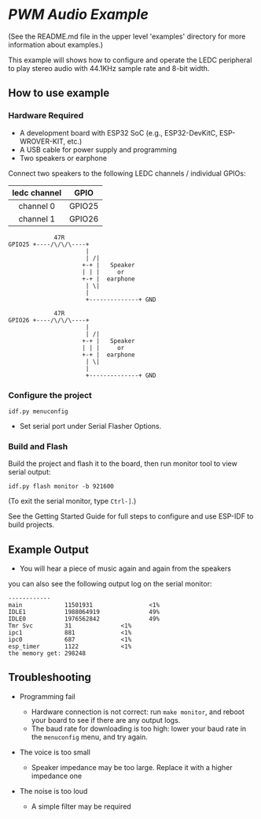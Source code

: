 # _PWM Audio Example_

(See the README.md file in the upper level 'examples' directory for more information about examples.)

This example will shows how to configure and operate the LEDC peripheral to play stereo audio  with 44.1KHz sample rate and 8-bit width.


## How to use example

### Hardware Required

* A development board with ESP32 SoC (e.g., ESP32-DevKitC, ESP-WROVER-KIT, etc.)
* A USB cable for power supply and programming
* Two speakers  or earphone

Connect two speakers to the following LEDC channels / individual GPIOs:

|ledc channel|GPIO|
|:---:|:---:|
|channel 0|GPIO25|
|channel 1|GPIO26|


```
             47R
GPIO25 +----/\/\/\----+
                      |    
                      | /|
                     +-+ |   Speaker
                     | | |     or
                     +-+ |  earphone
                      | \|
                      |
                      +--------------+ GND

             47R
GPIO26 +----/\/\/\----+
                      |    
                      | /|
                     +-+ |   Speaker
                     | | |     or
                     +-+ |  earphone
                      | \|
                      |
                      +--------------+ GND
```

### Configure the project

```
idf.py menuconfig
```

* Set serial port under Serial Flasher Options.

### Build and Flash

Build the project and flash it to the board, then run monitor tool to view serial output:

```
idf.py flash monitor -b 921600
```

(To exit the serial monitor, type ``Ctrl-]``.)

See the Getting Started Guide for full steps to configure and use ESP-IDF to build projects.

## Example Output

* You will hear a piece of music again and again from the speakers

you can also see the following output log on the serial monitor:

```
------------
main            11501931                <1%
IDLE1           1988064919              49%
IDLE0           1976562842              49%
Tmr Svc         31              <1%
ipc1            881             <1%
ipc0            687             <1%
esp_timer       1122            <1%
the memory get: 298248
```

## Troubleshooting

* Programming fail

    - Hardware connection is not correct: run `make monitor`, and reboot your board to see if there are any output logs.
    - The baud rate for downloading is too high: lower your baud rate in the `menuconfig` menu, and try again.
* The voice is too small
    - Speaker impedance may be too large. Replace it with a higher impedance one
* The noise is too loud
    - A simple filter may be required
